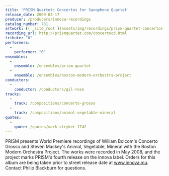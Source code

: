 ```yaml
---
title: 'PRISM Quartet: Concertos for Saxophone Quartet'
release_date: 2009-03-17
producer: /producers/innova-recordings
catalog_number: 731
artwork: {{ _site_root }}assets/img/recordings/prism-quartet-concertos-for-saxophone-quartet.jpg
recording_url: http://prismquartet.com/concertocd.html
tribute: "0"
performers: 
  -
    performer: "0"
ensembles: 
  -
    ensemble: /ensembles/prism-quartet
  -
    ensemble: /ensembles/boston-modern-orchestra-project
conductors: 
  -
    conductor: /conductors/gil-rose
tracks: 
  -
    track: /compositions/concerto-grosso
  -
    track: /compositions/animal-vegetable-mineral
quotes: 
  -
    quote: /quotes/mark-stryker-1742
---
```

PRISM presents World Premiere recordings of William Bolcom's Concerto Grosso and Steven Mackey's Animal, Vegetable, Mineral with the Boston Modern Orchestra Project. The works were recorded in May 2008, and the project marks PRISM's fourth release on the innova label. Orders for this album are being taken prior to street release date at www.innova.mu. Contact Philip Blackburn for questions.